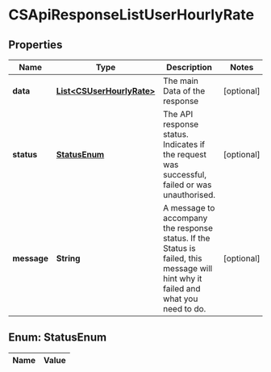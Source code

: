 
# CSApiResponseListUserHourlyRate

## Properties
Name | Type | Description | Notes
------------ | ------------- | ------------- | -------------
**data** | [**List&lt;CSUserHourlyRate&gt;**](CSUserHourlyRate.md) | The main Data of the response |  [optional]
**status** | [**StatusEnum**](#StatusEnum) | The API response status. Indicates if the request was successful, failed or was unauthorised. |  [optional]
**message** | **String** | A message to accompany the response status.  If the Status is failed, this message will hint why it failed and what you need to do. |  [optional]


<a name="StatusEnum"></a>
## Enum: StatusEnum
Name | Value
---- | -----



